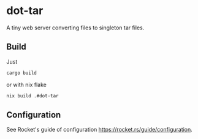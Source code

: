 # dot-tar

A tiny web server converting files to singleton tar files.

## Build

Just

```sh
cargo build
```

or with nix flake

```sh
nix build .#dot-tar
```

## Configuration

See Rocket's guide of configuration <https://rocket.rs/guide/configuration>.
